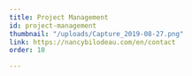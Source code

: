 ```yaml
---
title: Project Management
id: project-management
thumbnail: "/uploads/Capture_2019-08-27.png"
link: https://nancybilodeau.com/en/contact
order: 10

---
```

